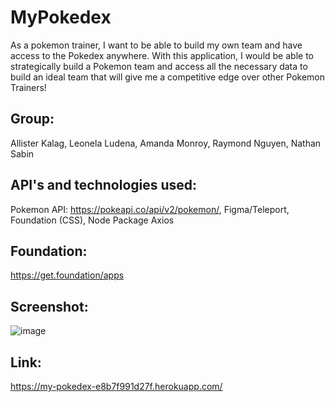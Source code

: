 # MyPokedex
As a pokemon trainer, I want to be able to build my own team and have access to the Pokedex anywhere. With this application, I would be able to strategically build a Pokemon team and access all the necessary data to build an ideal team that will give me a competitive edge over other Pokemon Trainers!

## Group:
 Allister Kalag,
 Leonela Ludena,
 Amanda Monroy,
 Raymond Nguyen,
 Nathan Sabin

## API's and technologies used:
Pokemon API: https://pokeapi.co/api/v2/pokemon/,
Figma/Teleport,
Foundation (CSS),
Node Package Axios

## Foundation:
https://get.foundation/apps

## Screenshot:
![image](https://github.com/smokhadar/project1-mean-memes/assets/127148387/4bb09913-0d2a-4538-b1fa-a62ac3e8ed95)

## Link: 
https://my-pokedex-e8b7f991d27f.herokuapp.com/

